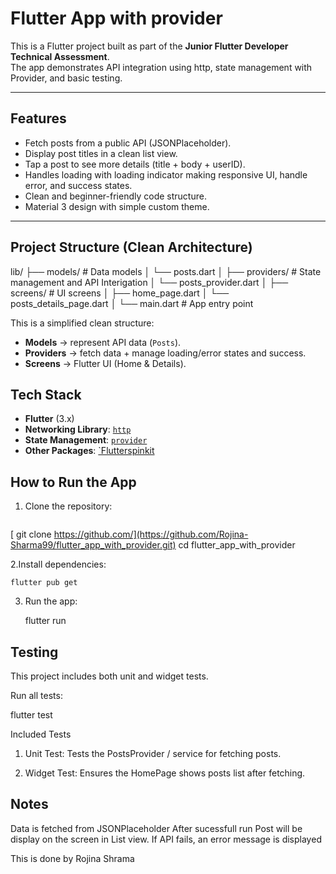 # Flutter App with provider

This is a Flutter project built as part of the **Junior Flutter Developer Technical Assessment**.  
The app demonstrates API integration using http, state management with Provider, and basic testing.

---

##  Features

- Fetch posts from a public API (JSONPlaceholder).
- Display post titles in a clean list view.
- Tap a post to see more details (title + body + userID).
- Handles loading with loading indicator making responsive UI, handle error, and success states.
- Clean and beginner-friendly code structure.
- Material 3 design with simple custom theme.

---

##  Project Structure (Clean Architecture)

lib/
├── models/ # Data models
│ └── posts.dart
│
├── providers/ # State management and API Interigation
│ └── posts_provider.dart
│
├── screens/ # UI screens
│ ├── home_page.dart
│ └── posts_details_page.dart
│
└── main.dart # App entry point

This is a simplified clean structure:
- **Models** → represent API data (`Posts`).
- **Providers** → fetch data + manage loading/error states and success.
- **Screens** → Flutter UI (Home & Details).


##  Tech Stack

- **Flutter** (3.x)
- **Networking Library**: [`http`](https://pub.dev/packages/http)
- **State Management**: [`provider`](https://pub.dev/packages/provider)
- **Other Packages**: [`Flutterspinkit](https://pub.dev/packages/flutter_spinkit)

##  How to Run the App

1. Clone the repository:
   ```bash
  [ git clone https://github.com/](https://github.com/Rojina-Sharma99/flutter_app_with_provider.git)
  cd flutter_app_with_provider


2.Install dependencies:

    flutter pub get


    
3. Run the app:

    flutter run



## Testing

This project includes both unit and widget tests.

Run all tests:

  flutter test

Included Tests

1. Unit Test: Tests the PostsProvider / service for fetching posts.

2. Widget Test: Ensures the HomePage shows posts list after fetching.


## Notes

Data is fetched from JSONPlaceholder
After sucessfull run Post will be display on the screen in List view.
If API fails, an error message is displayed 

This is done by Rojina Shrama

     
